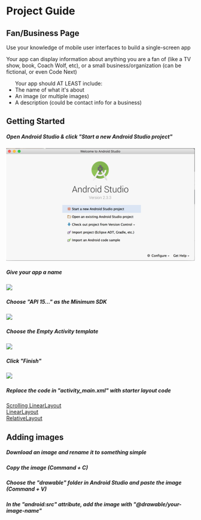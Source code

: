 # Project Guide
## Fan/Business Page

<p>Use your knowledge of mobile user interfaces to build a single-screen app</p>
<p>Your app can display information about anything you are a fan of (like a TV show, book, Coach Wolf, etc), or a small business/organization (can be fictional, or even Code Next)</p>

<ul> Your app should AT LEAST include: 
  <li>The name of what it's about</li>
  <li>An image (or multiple images)</li>
  <li>A description (could be contact info for a business)</li>
</ul>

## Getting Started 

##### Open Android Studio & click "Start a new Android Studio project"

![](guide-images/open.png)

##### Give your app a name

![]("https://github.com/codenextdroid/hub/raw/master/episode-3/fan-business/guide-images/configure.png")

##### Choose "API 15..." as the Minimum SDK

![]("guide-images/target-device.png")

##### Choose the Empty Activity template

![]("guide-images/empty.png")

##### Click "Finish"

![]("guide-images/finish.png")

##### Replace the code in "activity_main.xml" with starter layout code

[Scrolling LinearLayout]("../starter-layouts/scrollview-starter.xml")<br>
[LinearLayout]("../starter-layouts/scrollview-starter.xml")<br>
[RelativeLayout]("../starter-layouts/relative-starter.xml")<br>

## Adding images

##### Download an image and rename it to something simple

##### Copy the image (Command + C)

##### Choose the "drawable" folder in Android Studio and paste the image (Command + V)

##### In the "android:src" attribute, add the image with "@drawable/your-image-name"


